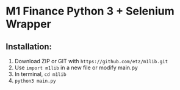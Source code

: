 # M1 Finance Python 3 + Selenium Wrapper

## Installation:

1. Download ZIP or GIT with ```https://github.com/etz/m1lib.git```
2. Use ```import m1lib``` in a new file or modify main.py
3. In terminal, ```cd m1lib```
4. `python3 main.py`

